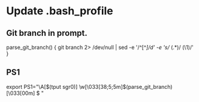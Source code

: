 # Update .bash_profile

## Git branch in prompt.
parse_git_branch() {
    git branch 2> /dev/null | sed -e '/^[^*]/d' -e 's/* \(.*\)/ (\1)/'
}

## PS1
export PS1="\A\[$(tput sgr0)\] \w\[\033[38;5;5m\]\$(parse_git_branch)\[\033[00m\] $ "
